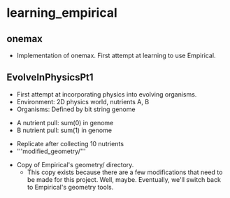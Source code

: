 # learning_empirical

## onemax
 * Implementation of onemax. First attempt at learning to use Empirical.

## EvolveInPhysicsPt1
 * First attempt at incorporating physics into evolving organisms.
 * Environment: 2D physics world, nutrients A, B
 * Organisms: Defined by bit string genome
  - A nutrient pull: sum(0) in genome
  - B nutrient pull: sum(1) in genome
 * Replicate after collecting 10 nutrients
 * '''modified_geometry/'''
  - Copy of Empirical's geometry/ directory.
    * This copy exists because there are a few modifications that need to be made for this project. Well, maybe. Eventually, we'll switch back to Empirical's geometry tools. 
